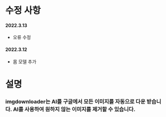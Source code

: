 # 수정 사항
#### 2022.3.13
- 오류 수정

#### 2022.3.12
- 몸 모델 추가

# 설명
### imgdownloader는 AI를 구글에서 모든 이미지를 자동으로 다운 받습니다. AI를 사용하여 원하지 않는 이미지를 제거할 수 있습니다.
